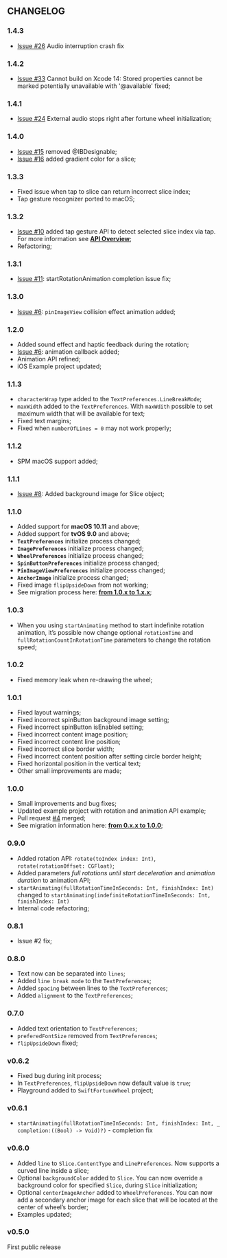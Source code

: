 ## CHANGELOG

### 1.4.3
- [Issue #26](https://github.com/sh-khashimov/SwiftFortuneWheel/pull/26) Audio interruption crash fix

### 1.4.2
- [Issue #33](https://github.com/sh-khashimov/SwiftFortuneWheel/issues/33)  Cannot build on Xcode 14: Stored properties cannot be marked potentially unavailable with '@available' fixed;

### 1.4.1
- [Issue #24](https://github.com/sh-khashimov/SwiftFortuneWheel/issues/24)  External audio stops right after fortune wheel initialization;

### 1.4.0
- [Issue #15](https://github.com/sh-khashimov/SwiftFortuneWheel/issues/15)  removed @IBDesignable;
- [Issue #16](https://github.com/sh-khashimov/SwiftFortuneWheel/issues/16)  added gradient color for a slice;


### 1.3.3
- Fixed issue when tap to slice can return incorrect slice index;
- Tap gesture recognizer ported to macOS;

### 1.3.2
- [Issue #10](https://github.com/sh-khashimov/SwiftFortuneWheel/issues/10) added tap gesture API to detect selected slice index via tap. For more information see [**API Overview**](API_Overview.md);
- Refactoring;

### 1.3.1
- [Issue #11](https://github.com/sh-khashimov/SwiftFortuneWheel/issues/11): startRotationAnimation completion issue fix;

### 1.3.0
- [Issue #6](https://github.com/sh-khashimov/SwiftFortuneWheel/issues/6): `pinImageView` collision effect animation added;

### 1.2.0

- Added sound effect and haptic feedback during the rotation;
- [Issue #6](https://github.com/sh-khashimov/SwiftFortuneWheel/issues/6): animation callback added;
- Animation API refined;
- iOS Example project updated; 

### 1.1.3

- `characterWrap` type added to the `TextPreferences.LineBreakMode`;
- `maxWidth` added to the `TextPreferences`. With `maxWdith` possible to set maximum width that will be available for text;
- Fixed text margins;
- Fixed when `numberOfLines = 0` may not work properly;

### 1.1.2

- SPM macOS support added;

### 1.1.1
- [Issue #8](https://github.com/sh-khashimov/SwiftFortuneWheel/issues/8): Added background image for Slice object;

### 1.1.0

- Added support for **macOS 10.11** and above;
- Added support for **tvOS 9.0** and above;
- **`TextPreferences`** initialize process changed;
- **`ImagePreferences`** initialize process changed;
- **`WheelPreferences`** initialize process changed;
- **`SpinButtonPreferences`** initialize process changed;
- **`PinImageViewPreferences`** initialize process changed;
- **`AnchorImage`** initialize process changed;
- Fixed image `flipUpsideDown` from not working;
- See migration process here: [**from 1.0.x to 1.x.x**](Migrations/Migration_1_to_1.x.md);

### 1.0.3

- When you using `startAnimating` method to start indefinite rotation animation, it’s possible now change optional `rotationTime` and `fullRotationCountInRotationTime` parameters to change the rotation speed;

### 1.0.2

- Fixed memory leak when re-drawing the wheel;

### 1.0.1

- Fixed layout warnings;
- Fixed incorrect spinButton background image setting;
- Fixed incorrect spinButton isEnabled setting;
- Fixed incorrect content image position;
- Fixed incorrect content line position;
- Fixed incorrect slice border width;
- Fixed incorrect content position after setting circle border height;
- Fixed horizontal position in the vertical text;
- Other small improvements are made;

### 1.0.0

- Small improvements and bug fixes;
- Updated example project with rotation and animation API example;
- Pull request [#4](https://github.com/sh-khashimov/SwiftFortuneWheel/pull/4) merged;
- See migration information here: [**from 0.x.x to 1.0.0**](Migrations/Migration_0_to_1.md);

### 0.9.0
- Added rotation API: `rotate(toIndex index: Int)`, `rotate(rotationOffset: CGFloat)`;
- Added parameters *full rotations until start deceleration* and *animation duration* to animation API;
- `startAnimating(fullRotationTimeInSeconds: Int, finishIndex: Int)` changed to `startAnimating(indefiniteRotationTimeInSeconds: Int, finishIndex: Int)`
- Internal code refactoring;

### 0.8.1
- Issue #2 fix;

### 0.8.0
- Text now can be separated into `lines`;
- Added `line break mode` to the `TextPreferences`;
- Added `spacing` between lines to the `TextPreferences`;
- Added `alignment` to the `TextPreferences`;

### 0.7.0
- Added text orientation to `TextPreferences`;
- `preferedFontSize` removed from `TextPreferences`;
- `flipUpsideDown` fixed;


### v0.6.2
- Fixed bug during init process;
- In `TextPreferences`, `flipUpsideDown` now default value is `true`;
- Playground added to `SwiftFortuneWheel` project;


### v0.6.1

- `startAnimating(fullRotationTimeInSeconds: Int, finishIndex: Int, _ completion:((Bool) -> Void)?)` - completion fix

### v0.6.0
- Added `line` to `Slice.ContentType` and `LinePreferences`. Now supports a curved line inside a slice;
- Optional `backgroundColor` added to `Slice`. You can now override a background color for specified `Slice`, during `Slice` initialization;
- Optional `centerImageAnchor` added to `WheelPreferences`. You can now add a secondary anchor image for each slice that will be located at the center of wheel’s border;
- Examples updated;

### v0.5.0

First public release
